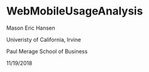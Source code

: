# WebMobileUsageAnalysis

Mason Eric Hansen

Univeristy of California, Irvine

Paul Merage School of Business

11/19/2018

